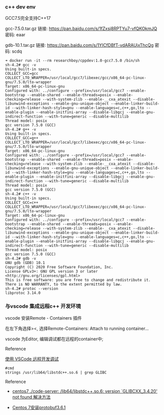 ### c++ dev env 

GCC7.5完全支持C++17

gcc-7.5.0.tar.gz
链接: https://pan.baidu.com/s/1fZxsj8RPTYu7-vfQKOkmJQ  密码: eaar

gdb-10.1.tar.gz
链接: https://pan.baidu.com/s/1YICfDBfT-vdARAUjxThcQg  密码: scdq


```
➜ docker run -it --rm researchboy/cppdev:1.0-gcc7.5.0 /bin/sh
sh-4.2# gcc -v
Using built-in specs.
COLLECT_GCC=gcc
COLLECT_LTO_WRAPPER=/usr/local/gcc7/libexec/gcc/x86_64-pc-linux-gnu/7.5.0/lto-wrapper
Target: x86_64-pc-linux-gnu
Configured with: ../configure --prefix=/usr/local/gcc7 --enable-bootstrap --enable-shared --enable-threads=posix --enable-checking=release --with-system-zlib --enable-__cxa_atexit --disable-libunwind-exceptions --enable-gnu-unique-object --enable-linker-build-id --with-linker-hash-style=gnu --enable-languages=c,c++,go,lto --enable-plugin --enable-initfini-array --disable-libgcj --enable-gnu-indirect-function --with-tune=generic --disable-multilib
Thread model: posix
gcc version 7.5.0 (GCC)
sh-4.2# g++ -v
Using built-in specs.
COLLECT_GCC=g++
COLLECT_LTO_WRAPPER=/usr/local/gcc7/libexec/gcc/x86_64-pc-linux-gnu/7.5.0/lto-wrapper
Target: x86_64-pc-linux-gnu
Configured with: ../configure --prefix=/usr/local/gcc7 --enable-bootstrap --enable-shared --enable-threads=posix --enable-checking=release --with-system-zlib --enable-__cxa_atexit --disable-libunwind-exceptions --enable-gnu-unique-object --enable-linker-build-id --with-linker-hash-style=gnu --enable-languages=c,c++,go,lto --enable-plugin --enable-initfini-array --disable-libgcj --enable-gnu-indirect-function --with-tune=generic --disable-multilib
Thread model: posix
gcc version 7.5.0 (GCC)
sh-4.2# c++ -v
Using built-in specs.
COLLECT_GCC=c++
COLLECT_LTO_WRAPPER=/usr/local/gcc7/libexec/gcc/x86_64-pc-linux-gnu/7.5.0/lto-wrapper
Target: x86_64-pc-linux-gnu
Configured with: ../configure --prefix=/usr/local/gcc7 --enable-bootstrap --enable-shared --enable-threads=posix --enable-checking=release --with-system-zlib --enable-__cxa_atexit --disable-libunwind-exceptions --enable-gnu-unique-object --enable-linker-build-id --with-linker-hash-style=gnu --enable-languages=c,c++,go,lto --enable-plugin --enable-initfini-array --disable-libgcj --enable-gnu-indirect-function --with-tune=generic --disable-multilib
Thread model: posix
gcc version 7.5.0 (GCC)
sh-4.2# gdb -v
GNU gdb (GDB) 10.1
Copyright (C) 2020 Free Software Foundation, Inc.
License GPLv3+: GNU GPL version 3 or later <http://gnu.org/licenses/gpl.html>
This is free software: you are free to change and redistribute it.
There is NO WARRANTY, to the extent permitted by law.
sh-4.2# protoc --version
libprotoc 3.14.0
```

### 与vscode 集成远程c++ 开发环境

vscode 安装Remote - Containers 插件

在左下角选择><, 选择Remote-Containers: Attach to running container...  

vscode 为Editor, 编辑调试都在远程的container中;

Reference

[使用 VSCode 远程开发调试](https://www.qikqiak.com/post/use-vscode-remote-dev-debug/)

```
#cmd
strings /usr/lib64/libstdc++.so.6 | grep GLIBC
```

Reference

- [centos7 ./code-server: /lib64/libstdc++.so.6: version `GLIBCXX_3.4.20' not found 解决方法](https://blog.csdn.net/sinat_36008080/article/details/89604382)

- [Centos 7安装protobuf3.6.1](https://www.cnblogs.com/WindSun/p/12543821.html)
